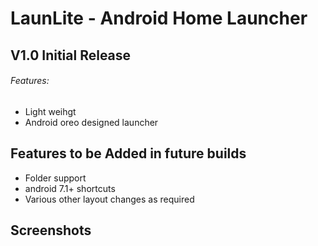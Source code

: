 # LaunLite - Android Home Launcher

## V1.0 Initial Release
###### Features:
- Light weihgt
- Android oreo designed launcher

## Features to be Added in future builds
- Folder support
- android 7.1+ shortcuts
- Various other layout changes as required

## Screenshots

